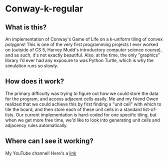 # Conway-k-regular
## What is this? 
An implementation of Conway's Game of Life on a k-uniform tiling of convex polygons! This is one of the very first programming projects I ever worked on (outside of CS 5, Harvey Mudd's introductory computer science course), and as such, it's not exactly beautiful. Also, at the time, the only "graphics" library I'd ever had any exposure to was Python Turtle, which is why the simulation runs so slowly. 

## How does it work?
The primary difficulty was trying to figure out how we could store the data for the program, and access adjacent cells easily. Me and my friend Owen realized that we could achieve this by first finding a "unit cell" with which to tile the board, and then store each of these unit cells in a standard list-of-lists. Our current implementation is hard-coded for one specific tiling, but when we get more free time, we'd like to look into generating unit cells and adjacency rules automatically. 

## Where can I see it working? 
My YouTube channel! Here's a [link](https://youtu.be/011JXpdWA-8?t=7m42s)
